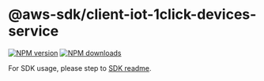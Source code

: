 # @aws-sdk/client-iot-1click-devices-service

[![NPM version](https://img.shields.io/npm/v/@aws-sdk/client-iot-1click-devices-service/latest.svg)](https://www.npmjs.com/package/@aws-sdk/client-iot-1click-devices-service)
[![NPM downloads](https://img.shields.io/npm/dm/@aws-sdk/client-iot-1click-devices-service.svg)](https://www.npmjs.com/package/@aws-sdk/client-iot-1click-devices-service)

For SDK usage, please step to [SDK readme](https://github.com/aws/aws-sdk-js-v3).
